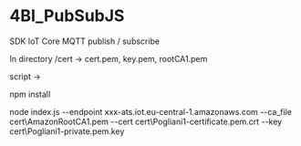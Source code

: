 # 4BI_PubSubJS
SDK IoT Core MQTT publish / subscribe

In directory /cert -> cert.pem, key.pem, rootCA1.pem

script -> 

npm install

node index.js --endpoint xxx-ats.iot.eu-central-1.amazonaws.com --ca_file cert\AmazonRootCA1.pem --cert cert\Pogliani1-certificate.pem.crt --key cert\Pogliani1-private.pem.key

